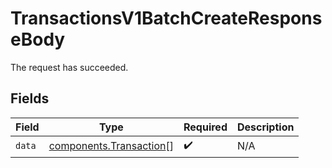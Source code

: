# TransactionsV1BatchCreateResponseBody

The request has succeeded.


## Fields

| Field                                                              | Type                                                               | Required                                                           | Description                                                        |
| ------------------------------------------------------------------ | ------------------------------------------------------------------ | ------------------------------------------------------------------ | ------------------------------------------------------------------ |
| `data`                                                             | [components.Transaction](../../models/components/transaction.md)[] | :heavy_check_mark:                                                 | N/A                                                                |